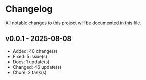 # Changelog

All notable changes to this project will be documented in this file.

## v0.0.1 - 2025-08-08

- Added: 40 change(s)
- Fixed: 5 issue(s)
- Docs: 1 update(s)
- Changed: 46 update(s)
- Chore: 2 task(s)
